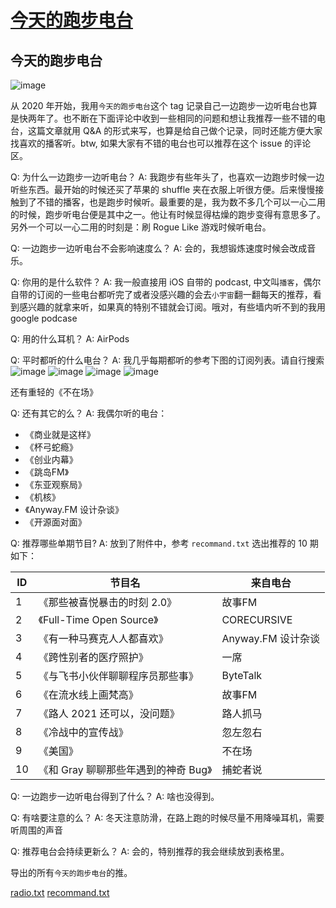 # [今天的跑步电台](https://github.com/yihong0618/gitblog/issues/239)

## 今天的跑步电台

![image](https://user-images.githubusercontent.com/15976103/179441894-1d95d01d-fadb-480b-8015-b85f90316e83.png)

从 2020 年开始，我用`今天的跑步电台`这个 tag 记录自己一边跑步一边听电台也算是快两年了。也不断在下面评论中收到一些相同的问题和想让我推荐一些不错的电台，这篇文章就用 Q&A 的形式来写，也算是给自己做个记录，同时还能方便大家找喜欢的播客听。btw, 如果大家有不错的电台也可以推荐在这个 issue 的评论区。

Q: 为什么一边跑步一边听电台？
A: 我跑步有些年头了，也喜欢一边跑步时候一边听些东西。最开始的时候还买了苹果的 shuffle 夹在衣服上听很方便。后来慢慢接触到了不错的播客，也是跑步时候听。最重要的是，我为数不多几个可以一心二用的时候，跑步听电台便是其中之一。他让有时候显得枯燥的跑步变得有意思多了。另外一个可以一心二用的时刻是：刷 Rogue Like 游戏时候听电台。

Q: 一边跑步一边听电台不会影响速度么？
A: 会的，我想锻炼速度时候会改成音乐。

Q: 你用的是什么软件？
A: 我一般直接用 iOS 自带的 podcast, 中文叫`播客`，偶尔自带的订阅的一些电台都听完了或者没感兴趣的会去`小宇宙`翻一翻每天的推荐，看到感兴趣的就拿来听，如果真的特别不错就会订阅。哦对，有些墙内听不到的我用 google podcase

Q: 用的什么耳机？
A: AirPods

Q: 平时都听的什么电台？
A: 我几乎每期都听的参考下图的订阅列表。请自行搜索
![image](https://user-images.githubusercontent.com/15976103/179443034-af10ac88-2eac-4764-a113-2d2262a6ae5a.png)
![image](https://user-images.githubusercontent.com/15976103/179443012-05c24288-61ec-4669-9a8b-fcf909b5bc26.png)
![image](https://user-images.githubusercontent.com/15976103/179443083-fbf5c44a-6d64-4c04-b14f-a1cc02f035c6.png)
![image](https://user-images.githubusercontent.com/15976103/179443185-c15b117c-adbb-4f64-a463-d045a8dce02f.png)

还有重轻的《不在场》

Q: 还有其它的么？
A: 我偶尔听的电台：

- 《商业就是这样》
- 《杯弓蛇瘾》
- 《创业内幕》
- 《跳岛FM》
- 《东亚观察局》
- 《机核》
- 《Anyway.FM 设计杂谈》
- 《开源面对面》

Q: 推荐哪些单期节目?
A: 放到了附件中，参考 `recommand.txt` 选出推荐的 10 期如下：

| ID | 节目名 | 来自电台 | 
 | ---- | ---- | ---- | 
|  1  | 《那些被喜悦暴击的时刻 2.0》 |  故事FM  |
| 2 | 《Full-Time Open Source》 |   CORECURSIVE |
|3 |《有一种马赛克人人都喜欢》   | Anyway.FM 设计杂谈 |
|4|《跨性别者的医疗照护》|     一席 |
|5| 《与飞书小伙伴聊聊程序员那些事》|  ByteTalk |
|6| 《在流水线上画梵高》  |   故事FM |    
|7|《路人 2021 还可以，没问题》|   路人抓马 |
|8| 《冷战中的宣传战》|   忽左忽右 |
|9| 《美国》|  不在场 |
|10| 《和 Gray 聊聊那些年遇到的神奇 Bug》 |  捕蛇者说|

Q: 一边跑步一边听电台得到了什么？
A: 啥也没得到。

Q: 有啥要注意的么？
A: 冬天注意防滑，在路上跑的时候尽量不用降噪耳机，需要听周围的声音

Q: 推荐电台会持续更新么？
A: 会的，特别推荐的我会继续放到表格里。

导出的所有`今天的跑步电台`的推。

[radio.txt](https://github.com/yihong0618/gitblog/files/9129438/radio.txt)
[recommand.txt](https://github.com/yihong0618/gitblog/files/9129444/recommand.txt)
